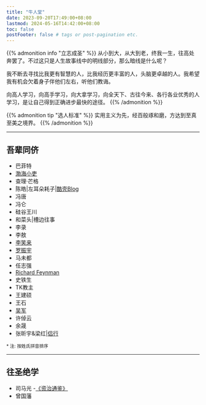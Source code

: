 ```yaml
---
title: "牛人堂"
date: 2023-09-20T17:49:00+08:00
lastmod: 2024-05-16T14:42:00+08:00
toc: false
postFooter: false # tags or post-pagination etc.
---
```


{{% admonition info "立志成圣" %}}
从小到大，从大到老，终我一生，往高处奔罢了。不过这只是人生故事线中的明线部分，那么暗线是什么呢？

我不断去寻找比我更有智慧的人，比我经历更丰富的人，头脑更卓越的人。我希望我有机会欠着身子伴他们左右，听他们教诲。

向高人学习，向高手学习，向大拿学习，向全天下、古往今来、各行各业优秀的人学习，是让自己得到正确进步最快的途径。
{{% /admonition %}}

{{% admonition tip "选人标准" %}}
实用主义为先，经百般琢和磨，方达到至真至美之境界。
{{% /admonition %}}

---

## 吾辈同侪

- 巴菲特
- [渤海小吏](https://www.youtube.com/channel/UC9bYDXoFxWC2DQatWI366UA)
- 查理·芒格
- 陈皓|左耳朵耗子|[酷壳Blog](https://coolshell.org/)
- 冯唐
- 冯仑
- 硅谷王川
- 和菜头|槽边往事
- 李录
- 李敖
- [李笑来](https://lixiaolai.com/)
- [罗振宇](https://www.youtube.com/@LuogicTalk)
- 马未都
- 任志强
- [Richard Feynman](https://en.wikipedia.org/wiki/Richard_Feynman)
- 史铁生
- TK教主
- 王建硕
- 王石
- [吴军](https://web.archive.org/web/20161010182318/https://sites.google.com/site/junwu02/)
- 许倬云
- 余晟
- 张昕宇&梁红|[侣行](https://zh.wikipedia.org/zh-cn/侣行)

<small>* 注: 按姓氏拼音排序</small>

---

## 往圣绝学

- 司马光 -[《资治通鉴》](https://zh.wikisource.org/zh-hant/資治通鑑)
- 曾国藩
